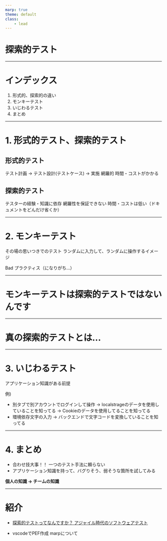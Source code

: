 ```yaml
---
marp: true
theme: default
class:
    - lead
---
```


# 探索的テスト
---

# インデックス

1. 形式的、探索的の違い
2. モンキーテスト
3. いじわるテスト
4. まとめ

---

# 1. 形式的テスト、探索的テスト

## 形式的テスト
テスト計画 → テスト設計(テストケース) → 実施
網羅的
時間・コストがかかる

## 探索的テスト
テスターの経験・知識に依存
網羅性を保証できない
時間・コストは低い（ドキュメントをどんだけ省くか）

---

# 2. モンキーテスト
その場の思いつきでのテスト
ランダムに入力して、ランダムに操作するイメージ

Bad プラクティス（になりがち...）

---

# モンキーテストは探索的テストではないんです

---

# 真の探索的テストとは...

---

# 3. いじわるテスト
アプリケーション知識がある前提

例)
- 別タブで別アカウントでログインして操作
  → localstrageのデータを使用していることを知ってる
  → Cookieのデータを使用してることを知ってる
- 環境依存文字の入力
  → バックエンドで文字コードを変換していることを知ってる

---

# 4. まとめ
- 合わせ技大事！！
  一つのテスト手法に頼らない
- アプリケーション知識を持って、バグりそう、弱そうな箇所を試してみる

**個人の知識 → チームの知識**

---
# 紹介
- [探索的テストってなんですか？
アジャイル時代のソフトウェアテスト](http://jasst.jp/symposium/jasst14kyushu/pdf/S3.pdf)

- vscodeでPEF作成 marpについて